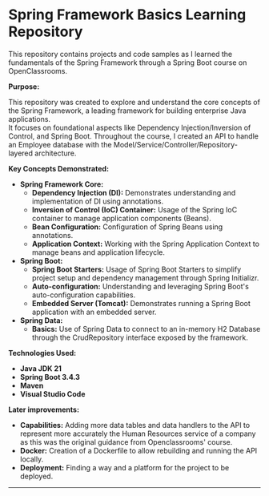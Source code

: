 # Spring Framework Basics Learning Repository

This repository contains projects and code samples as I learned the fundamentals of the Spring Framework through a Spring Boot course on OpenClassrooms.

**Purpose:**

This repository was created to explore and understand the core concepts of the Spring Framework, a leading framework for building enterprise Java applications.  
It focuses on foundational aspects like Dependency Injection/Inversion of Control, and Spring Boot.
Throughout the course, I created an API to handle an Employee database with the Model/Service/Controller/Repository-layered architecture.

**Key Concepts Demonstrated:**

* **Spring Framework Core:**
    * **Dependency Injection (DI):**  Demonstrates understanding and implementation of DI using annotations.
    * **Inversion of Control (IoC) Container:**  Usage of the Spring IoC container to manage application components (Beans).
    * **Bean Configuration:**  Configuration of Spring Beans using annotations.
    * **Application Context:**  Working with the Spring Application Context to manage beans and application lifecycle.
* **Spring Boot:**
    * **Spring Boot Starters:**  Usage of Spring Boot Starters to simplify project setup and dependency management through Spring Initializr.
    * **Auto-configuration:**  Understanding and leveraging Spring Boot's auto-configuration capabilities.
    * **Embedded Server (Tomcat):**  Demonstrates running a Spring Boot application with an embedded server.
* **Spring Data:**
  * **Basics:** Use of Spring Data to connect to an in-memory H2 Database through the CrudRepository interface exposed by the framework.

**Technologies Used:**

* **Java JDK 21**
* **Spring Boot 3.4.3**
* **Maven**
* **Visual Studio Code**

**Later improvements:**
* **Capabilities:** Adding more data tables and data handlers to the API to represent more accurately the Human Resources service of a company as this was the original guidance from Openclassrooms' course.
* **Docker:** Creation of a Dockerfile to allow rebuilding and running the API locally.
* **Deployment:** Finding a way and a platform for the project to be deployed.
---

